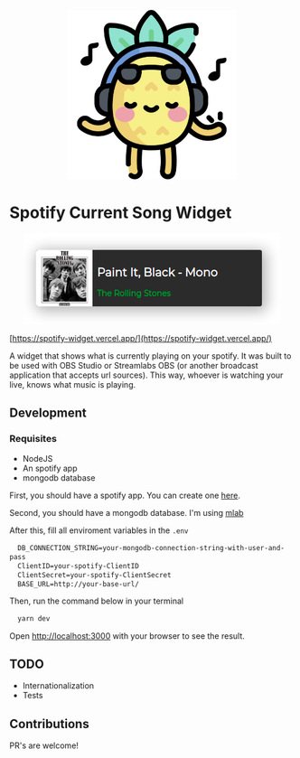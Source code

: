 <p align="center">
  <img src="./public/listen.svg" width="300" >
</p>

# Spotify Current Song Widget

<p align="center">
  <img src="./public/widget.png" >
</p>

[https://spotify-widget.vercel.app/](https://spotify-widget.vercel.app/)

A widget that shows what is currently playing on your spotify. It was built to be used with OBS Studio or Streamlabs OBS (or another broadcast application that accepts url sources). This way, whoever is watching your live, knows what music is playing.

## Development

### Requisites

- NodeJS
- An spotify app
- mongodb database

First, you should have a spotify app. You can create one [here](https://developer.spotify.com/dashboard/).

Second, you should have a mongodb database. I'm using [mlab](https://mlab.com)

After this, fill all enviroment variables in the `.env`

```
  DB_CONNECTION_STRING=your-mongodb-connection-string-with-user-and-pass
  ClientID=your-spotify-ClientID
  ClientSecret=your-spotify-ClientSecret
  BASE_URL=http://your-base-url/
```

Then, run the command below in your terminal

```bash
  yarn dev
```

Open [http://localhost:3000](http://localhost:3000) with your browser to see the result.

## TODO

- Internationalization
- Tests

## Contributions

PR's are welcome!
